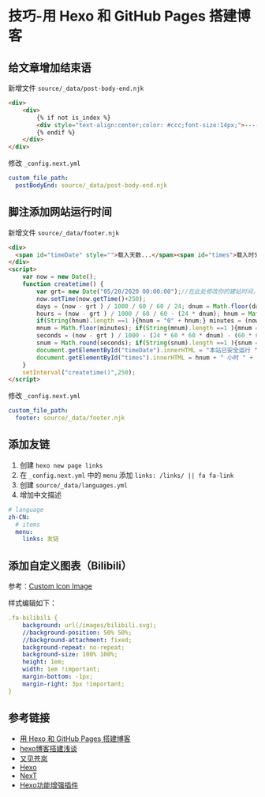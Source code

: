 # 技巧-用 Hexo 和 GitHub Pages 搭建博客

## 给文章增加结束语
新增文件 `source/_data/post-body-end.njk`

```html
<div>
	<div>
	    {% if not is_index %}
	    <div style="text-align:center;color: #ccc;font-size:14px;">-----------------------<span style="margin: 0 10px;">本文结束</span><i class="fa fa-paw"></i><span style="margin: 0 10px;">感谢您的阅读</span>-----------------------</div>
	    {% endif %}
	</div>
</div>
```

修改 `_config.next.yml`

```yml
custom_file_path:
  postBodyEnd: source/_data/post-body-end.njk
```

## 脚注添加网站运行时间
新增文件 `source/_data/footer.njk`

```html
<div>
  <span id="timeDate" style="">载入天数...</span><span id="times">载入时分秒...</span>
</div>
<script>
    var now = new Date(); 
    function createtime() { 
        var grt= new Date("05/20/2020 00:00:00");//在此处修改你的建站时间，格式：月/日/年 时:分:秒
        now.setTime(now.getTime()+250); 
        days = (now - grt ) / 1000 / 60 / 60 / 24; dnum = Math.floor(days); 
        hours = (now - grt ) / 1000 / 60 / 60 - (24 * dnum); hnum = Math.floor(hours); 
        if(String(hnum).length ==1 ){hnum = "0" + hnum;} minutes = (now - grt ) / 1000 /60 - (24 * 60 * dnum) - (60 * hnum); 
        mnum = Math.floor(minutes); if(String(mnum).length ==1 ){mnum = "0" + mnum;} 
        seconds = (now - grt ) / 1000 - (24 * 60 * 60 * dnum) - (60 * 60 * hnum) - (60 * mnum); 
        snum = Math.round(seconds); if(String(snum).length ==1 ){snum = "0" + snum;} 
        document.getElementById("timeDate").innerHTML = "本站已安全运行 "+dnum+" 天 "; 
        document.getElementById("times").innerHTML = hnum + " 小时 " + mnum + " 分 " + snum + " 秒"; 
    } 
    setInterval("createtime()",250);
</script>
```

修改 `_config.next.yml`

```yml
custom_file_path:
  footer: source/_data/footer.njk
```

## 添加友链
1. 创建 `hexo new page links`
2. 在 `_config.next.yml` 中的 `menu` 添加 `links: /links/ || fa fa-link`
3. 创建 `source/_data/languages.yml`
4. 增加中文描述
```yml
# language
zh-CN:
  # items
  menu:
    links: 友链
```

## 添加自定义图表（Bilibili）
参考：[Custom Icon Image](https://theme-next.js.org/docs/advanced-settings/custom-files.html#Custom-Icon-Image)

样式编辑如下：

```yml
.fa-bilibili {
	background: url(/images/bilibili.svg);
	//background-position: 50% 50%;
	//background-attachment: fixed;
	background-repeat: no-repeat;
	background-size: 100% 100%;
	height: 1em;
	width: 1em !important;
	margin-bottom: -1px;
	margin-right: 3px !important;
}
```

## 参考链接
* [用 Hexo 和 GitHub Pages 搭建博客](https://ryanluoxu.github.io/2017/11/24/%E7%94%A8-Hexo-%E5%92%8C-GitHub-Pages-%E6%90%AD%E5%BB%BA%E5%8D%9A%E5%AE%A2/)
* [hexo博客搭建浅谈](https://fightinggg.github.io/Q8AYFB.html)
* [又见苍岚](https://www.zywvvd.com/)
* [Hexo](https://hexo.io/zh-cn/)
* [NexT](https://theme-next.js.org/)
* [Hexo功能增强插件](https://sulin.me/2019/Z726F8.html)
